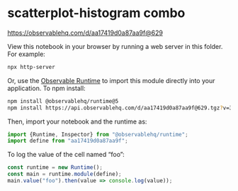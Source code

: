 # scatterplot-histogram combo

https://observablehq.com/d/aa17419d0a87aa9f@629

View this notebook in your browser by running a web server in this folder. For
example:

~~~sh
npx http-server
~~~

Or, use the [Observable Runtime](https://github.com/observablehq/runtime) to
import this module directly into your application. To npm install:

~~~sh
npm install @observablehq/runtime@5
npm install https://api.observablehq.com/d/aa17419d0a87aa9f@629.tgz?v=3
~~~

Then, import your notebook and the runtime as:

~~~js
import {Runtime, Inspector} from "@observablehq/runtime";
import define from "aa17419d0a87aa9f";
~~~

To log the value of the cell named “foo”:

~~~js
const runtime = new Runtime();
const main = runtime.module(define);
main.value("foo").then(value => console.log(value));
~~~
